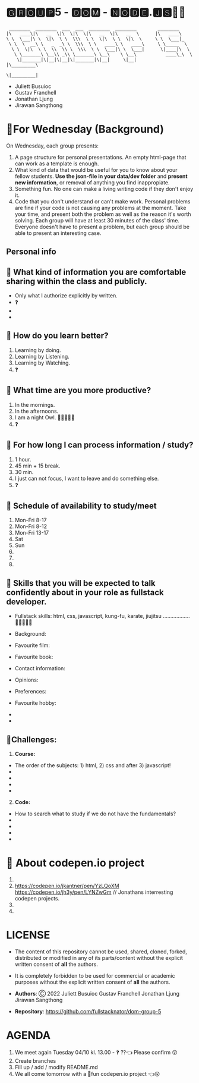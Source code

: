 # 🅶🆁🅾🆄🅿5 - 🅳🅾🅼 - 🅽🅾🅳🅴.🅹🆂🤯🤯

```
 ________  ________  ___  ___  ________  ________        ________
|\   ____\|\   __  \|\  \|\  \|\   __  \|\   __  \      |\   ____\
\ \  \___|\ \  \|\  \ \  \\\  \ \  \|\  \ \  \|\  \     \ \  \___|_
 \ \  \  __\ \   _  _\ \  \\\  \ \   ____\ \   ____\     \ \_____  \
  \ \  \|\  \ \  \\  \\ \  \\\  \ \  \___|\ \  \___|      \|____|\  \
   \ \_______\ \__\\ _\\ \_______\ \__\    \ \__\           ____\_\  \
    \|_______|\|__|\|__|\|_______|\|__|     \|__|          |\_________\
                                                           \|_________|
```

- Juliett Busuioc
- Gustav Franchell
- Jonathan Ljung
- Jirawan Sangthong

# 🔆For Wednesday (Background)

On Wednesday, each group presents:

1. A page structure for personal presentations. An empty html-page that can work
   as a template is enough.
2. What kind of data that would be useful for you to know about your fellow
   students. **Use the json-file in your data/dev folder** and **present new information**,
   or removal of anything you find inappropiate.
3. Something fun. No one can make a living writing code if they don't enjoy it.
4. Code that you don't understand or can't make work. Personal problems are fine
   if your code is not causing any problems at the moment. Take your time, and
   present both the problem as well as the reason it's worth solving. Each group will
   have at least 30 minutes of the class' time. Everyone doesn't have to present a
   problem, but each group should be able to present an interesting case.

## Personal info

## 🔆 What kind of information you are comfortable sharing within the class and publicly.

- Only what I authorize explicitly by written.
- ❓
-
-

## 🔆 How do you learn better?

1. Learning by doing.
2. Learning by Listening.
3. Learning by Watching.
4. ❓

## 🔆 What time are you more productive?

1. In the mornings.
2. In the afternoons.
3. I am a night Owl. 🐱‍👤🦇🐱‍💻
4. ❓

## 🔆 For how long I can process information / study?

1. 1 hour.
2. 45 min + 15 break.
3. 30 min.
4. I just can not focus, I want to leave and do something else.
5. ❓

## 🔆 Schedule of availability to study/meet

1. Mon-Fri 8-17
2. Mon-Fri 8-12
3. Mon-Fri 13-17
4. Sat
5. Sun
6.
7.
8.

## 🔆 Skills that you will be expected to talk confidently about in your role as fullstack developer.

- Fullstack skills: html, css, javascript, kung-fu, karate, jiujitsu ..................🐱‍🚀🤯🐱‍👓

- Background:

- Favourite film:

- Favourite book:

- Contact information:

- Opinions:

- Preferences:

- Favourite hobby:
-
-

## 🔆Challenges:

1. **Course:**

- The order of the subjects: 1) html, 2) css and after 3) javascript!
-
-
-
-

2. **Code:**

- How to search what to study if we do not have the fundamentals?
-
-
-
-

# 🔆 About codepen.io project

1. 
2. https://codepen.io/jkantner/pen/YzLQoXM https://codepen.io/jh3y/pen/LYNZwGm // Jonathans interresting codepen projects.
3.
4.

# LICENSE

- The content of this repository cannot be used, shared, cloned, forked, distributed or modified in any of its parts/content without the explicit written consent of **all** the authors.
- It is completely forbidden to be used for commercial or academic purposes without the explicit written consent of **all** the authors.

- **Authors**:
  Ⓒ 2022
  Juliett Busuioc
  Gustav Franchell
  Jonathan Ljung
  Jirawan Sangthong

- **Repository**:
  https://github.com/fullstacknator/dom-group-5

# AGENDA

1. We meet again
   Tuesday 04/10 kl. 13.00 - ❓ ??👈 Please confirm 😲
2. Create branches
3. Fill up / add / modify README.md
4. We all come tomorrow with a 🥳fun codepen.io project 👈😲
